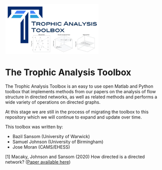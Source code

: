 <img src="TAT_logo.png" width="300"/>

# The Trophic Analysis Toolbox

The Trophic Analysis Toolbox is an easy to use open Matlab and Python toolbox that implements methods from our papers on the analysis of 
flow structure in directed networks, as well as related methods and performs a wide variety of operations on directed graphs.

At this stage we are still in the process of migrating the toolbox to this repository which we will continue to expand and update
over time.

This toolbox was written by:
- Bazil Sansom (University of Warwick)
- Samuel Johnson (University of Birmingham)
- Jose Moran (CAMS/EHESS)

[1] Macaky, Johnson and Sansom (2020) How directed is a directed network? ([Paper available here](https://www.rebuildingmacroeconomics.ac.uk/how-directed-is-a-directed-network))

